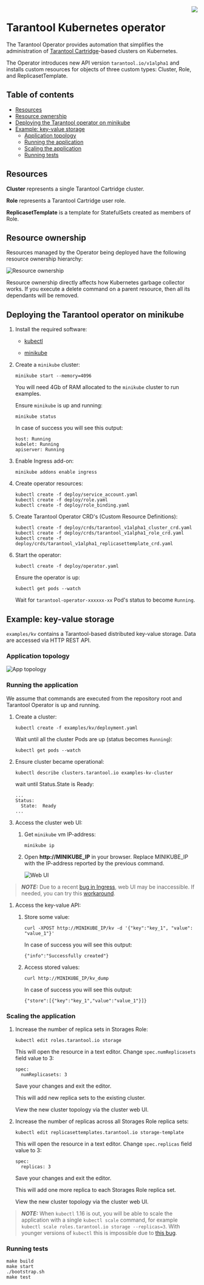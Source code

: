 <a href="http://tarantool.org">
   <img src="https://avatars2.githubusercontent.com/u/2344919?v=2&s=250"
align="right">
</a>

# Tarantool Kubernetes operator

The Tarantool Operator provides automation that simplifies the administration
of [Tarantool Cartridge](https://github.com/tarantool/cartridge)-based clusters
on Kubernetes.

The Operator introduces new API version `tarantool.io/v1alpha1` and installs
custom resources for objects of three custom types: Cluster, Role, and
ReplicasetTemplate.

## Table of contents

* [Resources](#resources)
* [Resource ownership](#resource-ownership)
* [Deploying the Tarantool operator on minikube](#deploying-the-tarantool-operator-on-minikube)
* [Example: key-value storage](#example-key-value-storage)
  * [Application topology](#application-topology)
  * [Running the application](#running-the-application)
  * [Scaling the application](#scaling-the-application)
  * [Running tests](#running-tests)

## Resources

**Cluster** represents a single Tarantool Cartridge cluster.

**Role** represents a Tarantool Cartridge user role.

**ReplicasetTemplate** is a template for StatefulSets created as members of Role.

## Resource ownership

Resources managed by the Operator being deployed have the following resource
ownership hierarchy:

![Resource ownership](./assets/resource_map.png)

Resource ownership directly affects how Kubernetes garbage collector works.
If you execute a delete command on a parent resource, then all its dependants
will be removed.

## Deploying the Tarantool operator on minikube

1. Install the required software:

    - [kubectl](https://kubernetes.io/docs/tasks/tools/install-kubectl)

    - [minikube](https://kubernetes.io/docs/tasks/tools/install-minikube/)

1. Create a `minikube` cluster:

    ```shell
    minikube start --memory=4096
    ```

    You will need 4Gb of RAM allocated to the `minikube` cluster to run examples.

    Ensure `minikube` is up and running:

    ```shell
    minikube status
    ```

    In case of success you will see this output:

    ```shell
    host: Running
    kubelet: Running
    apiserver: Running
    ```

1. Enable Ingress add-on:

    ```shell
    minikube addons enable ingress
    ```

1. Create operator resources:

    ```shell
    kubectl create -f deploy/service_account.yaml
    kubectl create -f deploy/role.yaml
    kubectl create -f deploy/role_binding.yaml
    ```

1. Create Tarantool Operator CRD's (Custom Resource Definitions):

    ```shell
    kubectl create -f deploy/crds/tarantool_v1alpha1_cluster_crd.yaml
    kubectl create -f deploy/crds/tarantool_v1alpha1_role_crd.yaml
    kubectl create -f deploy/crds/tarantool_v1alpha1_replicasettemplate_crd.yaml
    ```

1. Start the operator:

    ```shell
    kubectl create -f deploy/operator.yaml
    ```

    Ensure the operator is up:

    ```shell
    kubectl get pods --watch
    ```

    Wait for `tarantool-operator-xxxxxx-xx` Pod's status to become `Running`.

## Example: key-value storage

`examples/kv` contains a Tarantool-based distributed key-value storage.
Data are accessed via HTTP REST API.

### Application topology

![App topology](./examples/kv/assets/topology.png)

### Running the application

We assume that commands are executed from the repository root and
Tarantool Operator is up and running.

1. Create a cluster:

    ```shell
    kubectl create -f examples/kv/deployment.yaml
    ```

   Wait until all the cluster Pods are up (status becomes `Running`):

     ```shell
     kubectl get pods --watch
     ```

1.  Ensure cluster became operational:

    ```shell
    kubectl describe clusters.tarantool.io examples-kv-cluster
    ```

    wait until Status.State is Ready:

    ```shell
    ...
    Status:
      State:  Ready
    ...
    ```

1. Access the cluster web UI:

   1. Get `minikube` vm IP-address:

       ```shell
       minikube ip
       ```

   1. Open **http://MINIKUBE_IP** in your browser.
      Replace MINIKUBE_IP with the IP-address reported by the previous command.

      ![Web UI](./assets/kv_web_ui.png)

> **_NOTE:_** Due to a recent
> [bug in Ingress](https://github.com/kubernetes/minikube/issues/2840),
> web UI may be inaccessible. If needed, you can try this
> [workaround](https://github.com/kubernetes/minikube/issues/2840#issuecomment-492454708).

1. Access the key-value API:

   1. Store some value:

       ```shell
       curl -XPOST http://MINIKUBE_IP/kv -d '{"key":"key_1", "value": "value_1"}'
       ```

       In case of success you will see this output:

       ```shell
       {"info":"Successfully created"}
       ```

   1. Access stored values:

       ```shell
       curl http://MINIKUBE_IP/kv_dump
       ```

       In case of success you will see this output:

       ```shell
       {"store":[{"key":"key_1","value":"value_1"}]}
       ```

### Scaling the application

1. Increase the number of replica sets in Storages Role:

    ```shell
    kubectl edit roles.tarantool.io storage
    ```

    This will open the resource in a text editor.
    Change `spec.numReplicasets` field value to 3:

    ```shell
    spec:
      numReplicasets: 3
    ```

    Save your changes and exit the editor.

    This will add new replica sets to the existing cluster.

    View the new cluster topology via the cluster web UI.

1. Increase the number of replicas across all Storages Role replica sets:

    ```shell
    kubectl edit replicasettemplates.tarantool.io storage-template
    ```

    This will open the resource in a text editor.
    Change `spec.replicas` field value to 3:

    ```shell
    spec:
      replicas: 3
    ```

    Save your changes and exit the editor.

    This will add one more replica to each Storages Role replica set.

    View the new cluster topology via the cluster web UI.

> **_NOTE:_** When `kubectl` 1.16 is out, you will be able to scale the
> application with a single `kubectl scale` command, for example
> `kubectl scale roles.tarantool.io storage --replicas=3`.
> With younger versions of `kubectl` this is impossible due to
> [this bug](https://github.com/kubernetes/kubernetes/issues/80515).

### Running tests

```shell
make build
make start
./bootstrap.sh
make test
```
